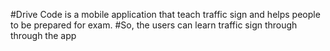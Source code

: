 #Drive Code is a mobile application that teach traffic sign and helps people to be prepared for exam.
#So, the users can learn traffic sign through through the app